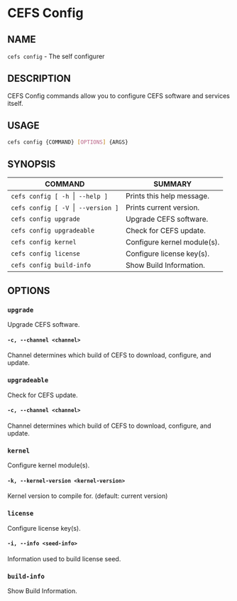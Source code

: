 # CEFS Config

## NAME

`cefs config` - The self configurer

## DESCRIPTION

CEFS Config commands allow you to configure CEFS software and services
itself.

## USAGE

``` bash
cefs config {COMMAND} [OPTIONS] {ARGS}
```

## SYNOPSIS

|COMMAND                           |SUMMARY                       |
|----------------------------------|------------------------------|
|`cefs config [ -h `\|` --help ]`    |Prints this help message.     |
|`cefs config [ -V `\|` --version ]` |Prints current version.       |
|`cefs config upgrade`             |Upgrade CEFS software.        |
|`cefs config upgradeable`         |Check for CEFS update.        |
|`cefs config kernel`              |Configure kernel module(s).   |
|`cefs config license`             |Configure license key(s).     |
|`cefs config build-info`          |Show Build Information.       |

## OPTIONS

### `upgrade`

Upgrade CEFS software.

#### `-c, --channel <channel>`

Channel determines which build of CEFS to download, configure, and update.

### `upgradeable`

Check for CEFS update.

#### `-c, --channel <channel>`

Channel determines which build of CEFS to download, configure, and update.

### `kernel`

Configure kernel module(s).

#### `-k, --kernel-version <kernel-version>`

Kernel version to compile for. (default: current version)

### `license`

Configure license key(s).

#### `-i, --info <seed-info>`

Information used to build license seed.

### `build-info`

Show Build Information.
